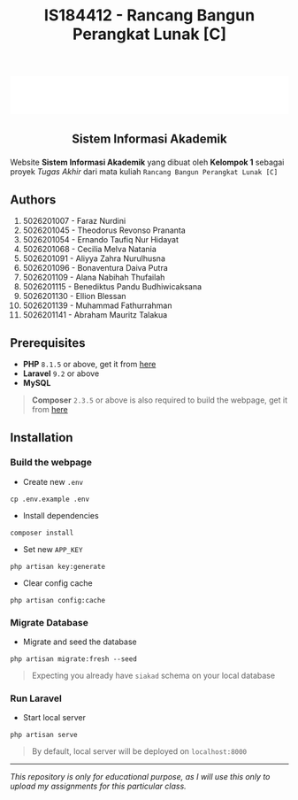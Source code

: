# <p  align="center"> IS184412 - Rancang Bangun Perangkat Lunak [C] </p>

<br><p  align="center"> [![SIAKAD ITS](/public/img/siakad_putih.png)](https://github.com/fathoor/SIAKAD)</p>

## <p  align="center"> Sistem Informasi Akademik </p>

Website **Sistem Informasi Akademik** yang dibuat oleh **Kelompok 1** sebagai proyek *Tugas Akhir* dari mata kuliah ```Rancang Bangun Perangkat Lunak [C]```

## Authors
1. 5026201007 - Faraz Nurdini
2. 5026201045 - Theodorus Revonso Prananta
3. 5026201054 - Ernando Taufiq Nur Hidayat
4. 5026201068 - Cecilia Melva Natania
5. 5026201091 - Aliyya Zahra Nurulhusna
6. 5026201096 - Bonaventura Daiva Putra
7. 5026201109 - Alana Nabihah Thufailah
8. 5026201115 - Benediktus Pandu Budhiwicaksana
9. 5026201130 - Ellion Blessan
10. 5026201139 - Muhammad Fathurrahman
11. 5026201141 - Abraham Mauritz Talakua

## Prerequisites
- **PHP** `8.1.5` or above, get it from [here](https://www.apachefriends.org/download.html)
- **Laravel** `9.2` or above
- **MySQL**
> **Composer** `2.3.5` or above is also required to build the webpage, get it from [here](https://getcomposer.org/download/)

## Installation
### Build the webpage
- Create new `.env`
```
cp .env.example .env
```
- Install dependencies
```
composer install
```
- Set new `APP_KEY`
```
php artisan key:generate
```
- Clear config cache

```
php artisan config:cache
```

### Migrate Database
- Migrate and seed the database
```
php artisan migrate:fresh --seed
```
> Expecting you already have `siakad` schema on your local database

### Run Laravel
- Start local server
```
php artisan serve
```
> By default, local server will be deployed on `localhost:8000`

***

*This repository is only for educational purpose, as I will use this only to upload my assignments for this particular class.*
